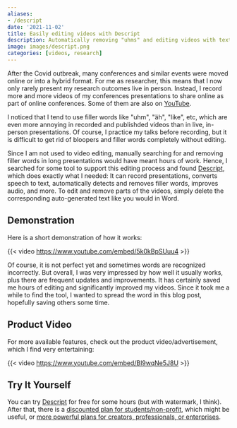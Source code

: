 ```yaml
---
aliases:
- /descript
date: '2021-11-02'
title: Easily editing videos with Descript
description: Automatically removing "uhms" and editing videos with text-to-speech.
image: images/descript.png
categories: [videos, research]
---
```


After the Covid outbreak, many conferences and similar events were moved online or into a hybrid format.
For me as researcher, this means that I now only rarely present my research outcomes live in person.
Instead, I record more and more videos of my conferences presentations to share online as part of online conferences.
Some of them are also on [YouTube](https://youtube.com/playlist?list=PLrgDwNoRhA7yHljrc06GjkfmQ9HqybM_a).

I noticed that I tend to use filler words like "uhm", "äh", "like", etc, which are even more 
annoying in recorded and publishded videos than in live, in-person presentations.
Of course, I practice my talks before recording, but it is difficult to get rid of bloopers and filler words completely without editing.

Since I am not used to video editing, manually searching for and removing filler words in long presentations would have meant hours of work.
Hence, I searched for some tool to support this editing process and found [Descript](https://www.descript.com/), which does exactly what I needed:
It can record presentations, converts speech to text, automatically detects and removes filler words, improves audio, and more.
To edit and remove parts of the videos, simply delete the corresponding auto-generated text like you would in Word.

## Demonstration

Here is a short demonstration of how it works:

{{< video https://www.youtube.com/embed/5k0kBpSUuu4 >}}

Of course, it is not perfect yet and sometimes words are recognized incorrectly.
But overall, I was very impressed by how well it usually works, plus there are frequent updates and improvements.
It has certainly saved me hours of editing and significantly improved my videos.
Since it took me a while to find the tool, I wanted to spread the word in this blog post, hopefully saving others some time.

## Product Video

For more available features, check out the product video/advertisement, which I find very entertaining:

{{< video https://www.youtube.com/embed/Bl9wqNe5J8U >}}

## Try It Yourself

You can try [Descript](https://www.descript.com/) for free for some hours (but with watermark, I think).
After that, there is a [discounted plan for students/non-profit](https://help.descript.com/hc/en-us/articles/360042210552), which might be useful, 
or [more powerful plans for creators, professionals, or enterprises](https://www.descript.com/pricing).
